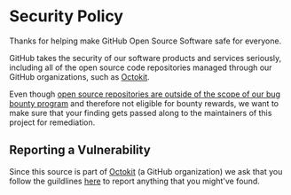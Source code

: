 # Security Policy

Thanks for helping make GitHub Open Source Software safe for everyone.

GitHub takes the security of our software products and services seriously, including all of the open source code repositories managed through our GitHub organizations, such as [Octokit](https://github.com/octokit).

Even though [open source repositories are outside of the scope of our bug bounty program](https://bounty.github.com/index.html#scope) and therefore not eligible for bounty rewards, we want to make sure that your finding gets passed along to the maintainers of this project for remediation. 


## Reporting a Vulnerability

Since this source is part of [Octokit](https://github.com/octokit) (a GitHub organization) we ask that you follow the guildlines [here](https://github.com/github/.github/blob/master/SECURITY.md#reporting-security-issues) to report anything that you might've found.
